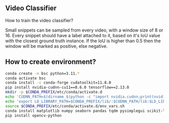 ## Video Classifier

How to train the video classifier?

Small snippets can be sampled from every video, with a window size of 8 or 16. Every snippet should have a label attached to it, based on it's IoU value with the closest ground truth instance. If the IoU is higher than 0.5 then the window will be marked as positive, else negative.

## How to create environment?
```bash
conda create -n bsc python=3.11.*
conda activate bsc
conda install -c conda-forge cudatoolkit=11.8.0
pip install nvidia-cudnn-cu11==8.6.0 tensorflow==2.13.0
mkdir -p $CONDA_PREFIX/etc/conda/activate.d
echo 'CUDNN_PATH=$(dirname $(python -c "import nvidia.cudnn;print(nvidia.cudnn.__file__)"))' >> $CONDA_PREFIX/etc/conda/activate.d/env_vars.sh
echo 'export LD_LIBRARY_PATH=$CONDA_PREFIX/lib/:$CUDNN_PATH/lib:$LD_LIBRARY_PATH' >> $CONDA_PREFIX/etc/conda/activate.d/env_vars.sh
source $CONDA_PREFIX/etc/conda/activate.d/env_vars.sh
conda install matplotlib numpy seaborn pandas tqdm pysimplegui scikit-learn natsort
pip install opencv-python
```
